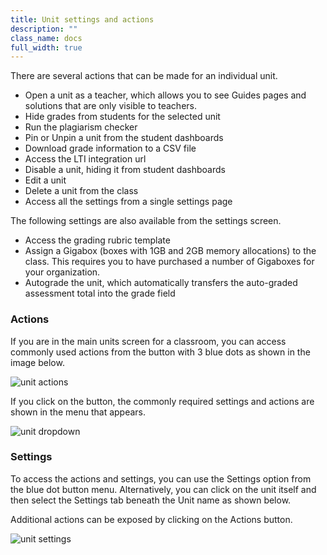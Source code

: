 ```yaml
---
title: Unit settings and actions
description: ""
class_name: docs
full_width: true
---
```


There are several actions that can be made for an individual unit. 

- Open a unit as a teacher, which allows you to see Guides pages and solutions that are only visible to teachers.
- Hide grades from students for the selected unit
- Run the plagiarism checker
- Pin or Unpin a unit from the student dashboards
- Download grade information to a CSV file
- Access the LTI integration url
- Disable a unit, hiding it from student dashboards
- Edit a unit
- Delete a unit from the class
- Access all the settings from a single settings page

The following settings are also available from the settings screen.

- Access the grading rubric template
- Assign a Gigabox (boxes with 1GB and 2GB memory allocations) to the class. This requires you to have purchased a number of Gigaboxes for your organization.
- Autograde the unit, which automatically transfers the auto-graded assessment total into the grade field

### Actions
If you are in the main units screen for a classroom, you can access commonly used actions from the button with 3 blue dots as shown in the image below.

<img alt="unit actions" src="/img/docs/class_administration/unit-settings-1.png" class="simple"/>


If you click on the button, the commonly required settings and actions are shown in the menu that appears. 

<img alt="unit dropdown" src="/img/docs/class_administration/unit-settings-dd.png" class="simple"/>



### Settings
To access the actions and settings, you can use the Settings option from the blue dot button menu. Alternatively,  you can click on the unit itself and then select the Settings tab beneath the Unit name as shown below.

Additional actions can be exposed by clicking on the Actions button.

<img alt="unit settings" src="/img/docs/class_administration/unit-settings-2.png" class="simple"/>



